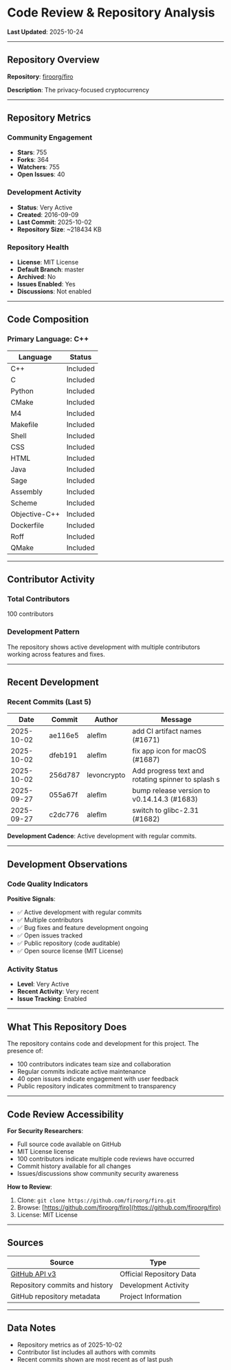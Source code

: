 # Code Review & Repository Analysis

**Last Updated**: 2025-10-24

---

## Repository Overview

**Repository**: [firoorg/firo](https://github.com/firoorg/firo)

**Description**: The privacy-focused cryptocurrency

---

## Repository Metrics

### Community Engagement
- **Stars**: 755
- **Forks**: 364
- **Watchers**: 755
- **Open Issues**: 40

### Development Activity
- **Status**: Very Active
- **Created**: 2016-09-09
- **Last Commit**: 2025-10-02
- **Repository Size**: ~218434 KB

### Repository Health
- **License**: MIT License
- **Default Branch**: master
- **Archived**: No
- **Issues Enabled**: Yes
- **Discussions**: Not enabled

---

## Code Composition

### Primary Language: C++

| Language | Status |
|----------|--------|
| C++ | Included |
| C | Included |
| Python | Included |
| CMake | Included |
| M4 | Included |
| Makefile | Included |
| Shell | Included |
| CSS | Included |
| HTML | Included |
| Java | Included |
| Sage | Included |
| Assembly | Included |
| Scheme | Included |
| Objective-C++ | Included |
| Dockerfile | Included |
| Roff | Included |
| QMake | Included |

---

## Contributor Activity

### Total Contributors
100 contributors

### Development Pattern
The repository shows active development with multiple contributors working across features and fixes.

---

## Recent Development

### Recent Commits (Last 5)

| Date | Commit | Author | Message |
|------|--------|--------|---------|
| 2025-10-02 | ae116e5 | aleflm | add CI artifact names (#1671) |
| 2025-10-02 | dfeb191 | aleflm | fix app icon for macOS (#1687) |
| 2025-10-02 | 256d787 | levoncrypto | Add progress text and rotating spinner to splash s |
| 2025-09-27 | 055a67f | aleflm | bump release version to v0.14.14.3 (#1683) |
| 2025-09-27 | c2dc776 | aleflm | switch to glibc-2.31 (#1682) |


**Development Cadence**: Active development with regular commits.

---

## Development Observations

### Code Quality Indicators

**Positive Signals**:
- ✅ Active development with regular commits
- ✅ Multiple contributors
- ✅ Bug fixes and feature development ongoing
- ✅ Open issues tracked
- ✅ Public repository (code auditable)
- ✅ Open source license (MIT License)

### Activity Status
- **Level**: Very Active
- **Recent Activity**: Very recent
- **Issue Tracking**: Enabled

---

## What This Repository Does

The repository contains code and development for this project. The presence of:
- 100 contributors indicates team size and collaboration
- Regular commits indicate active maintenance
- 40 open issues indicate engagement with user feedback
- Public repository indicates commitment to transparency

---

## Code Review Accessibility

**For Security Researchers**:
- Full source code available on GitHub
- MIT License license
- 100 contributors indicate multiple code reviews have occurred
- Commit history available for all changes
- Issues/discussions show community security awareness

**How to Review**:
1. Clone: `git clone https://github.com/firoorg/firo.git`
2. Browse: [https://github.com/firoorg/firo](https://github.com/firoorg/firo)
3. License: MIT License

---

## Sources

| Source | Type |
|--------|------|
| [GitHub API v3](https://github.com/firoorg/firo) | Official Repository Data |
| Repository commits and history | Development Activity |
| GitHub repository metadata | Project Information |

---

## Data Notes

- Repository metrics as of 2025-10-02
- Contributor list includes all authors with commits
- Recent commits shown are most recent as of last push
